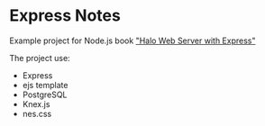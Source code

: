 # Express Notes

Example project for Node.js book ["Halo Web Server with Express"](https://rizafahmi.com/bukuexpress/)

The project use:
* Express
* ejs template
* PostgreSQL
* Knex.js
* nes.css
